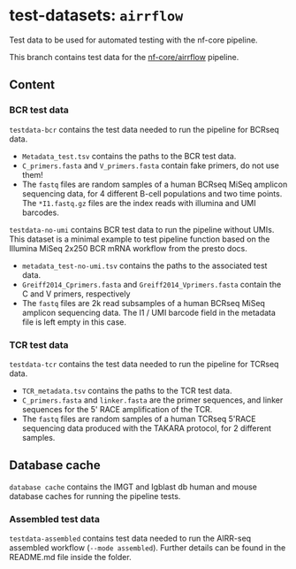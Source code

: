 # test-datasets: `airrflow`

Test data to be used for automated testing with the nf-core pipeline.

This branch contains test data for the [nf-core/airrflow](https://github.com/nf-core/airrflow) pipeline.

## Content

### BCR test data

`testdata-bcr` contains the test data needed to run the pipeline for BCRseq data.

- `Metadata_test.tsv` contains the paths to the BCR test data.
- `C_primers.fasta` and `V_primers.fasta` contain fake primers, do not use them!
- The `fastq` files are random samples of a human BCRseq MiSeq amplicon sequencing data, for 4 different B-cell populations and two time points. The `*I1.fastq.gz` files are the index reads with illumina and UMI barcodes.

`testdata-no-umi` contains BCR test data to run the pipeline without UMIs. This dataset is a minimal example to test pipeline function based on the Illumina MiSeq 2x250 BCR mRNA workflow from the presto docs.

- `metadata_test-no-umi.tsv` contains the paths to the associated test data.
- `Greiff2014_Cprimers.fasta` and `Greiff2014_Vprimers.fasta` contain the C and
  V primers, respectively
- The `fastq` files are 2k read subsamples of a human BCRseq MiSeq amplicon
  sequencing data. The I1 / UMI barcode field in the metadata file is left empty
  in this case.

### TCR test data

`testdata-tcr` contains the test data needed to run the pipeline for TCRseq data.

- `TCR_metadata.tsv` contains the paths to the TCR test data.
- `C_primers.fasta` and `linker.fasta` are the primer sequences, and linker sequences for the 5' RACE amplification of the TCR.
- The `fastq` files are random samples of a human TCRseq 5'RACE sequencing data produced with the TAKARA protocol, for 2 different samples.

## Database cache

`database cache` contains the IMGT and Igblast db human and mouse database caches for running the pipeline tests.

### Assembled test data

`testdata-assembled` contains test data needed to run the AIRR-seq assembled workflow (`--mode assembled`). Further details can be found in the README.md file inside the folder.
